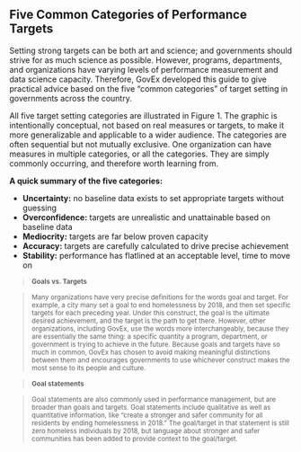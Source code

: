 ## Five Common Categories of Performance Targets

Setting strong targets can be both art and science; and governments should strive for as much science as possible. However, programs, departments, and organizations have varying levels of performance measurement and data science capacity. Therefore, GovEx developed this guide to give practical advice based on the five “common categories” of target setting in governments across the country. 

All five target setting categories are illustrated in Figure 1. The graphic is intentionally conceptual, not based on real measures or targets, to make it more generalizable and applicable to a wider audience. The categories are often sequential but not mutually exclusive. One organization can have measures in multiple categories, or all the categories. They are simply commonly occurring, and therefore worth learning from. 

**A quick summary of the five categories:**
* **Uncertainty:** no baseline data exists to set appropriate targets without guessing
* **Overconfidence:** targets are unrealistic and unattainable based on baseline data
* **Mediocrity:** targets are far below proven capacity
* **Accuracy:** targets are carefully calculated to drive precise achievement
* **Stability:** performance has flatlined at an acceptable level, time to move on 

> <sub> **Goals vs. Targets** </sub>

> <sub>Many organizations have very precise definitions for the words goal and target. For example, a city many set a goal to end homelessness by 2018, and then set specific targets for each preceding year. Under this construct, the goal is the ultimate desired achievement, and the target is the path to get there. However, other organizations, including GovEx, use the words more interchangeably, because they are essentially the same thing: a specific quantity a program, department, or government is trying to achieve in the future. Because goals and targets have so much in common, GovEx has chosen to avoid making meaningful distinctions between them and encourages governments to use whichever construct makes the most sense to its people and culture. </sub> 

> <sub> **Goal statements** </sub>

> <sub>Goal statements are also commonly used in performance management, but are broader than goals and targets. Goal statements include qualitative as well as quantitative information, like “create a stronger and safer community for all residents by ending homelessness in 2018.” The goal/target in that statement is still zero homeless individuals by 2018, but language about stronger and safer communities has been added to provide context to the goal/target.
</sub>

